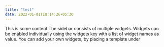 ```yaml
---
title: "test"
date: 2022-01-01T18:14:26+05:30
---
```

This is some content
The sidebar consists of multiple widgets. Widgets can be enabled individually using the widgets key with a list of widget names as value. You can add your own widgets, by placing a template under